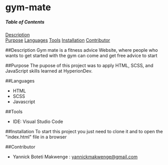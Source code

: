 # gym-mate

##### Table of Contents  
[Description](#description)  
[Purpose](#purpose) 
[Languages](#Languages) 
[Tools](#Tools) 
[Installation](#Installation) 
[Contributor](#Contributor) 

##Description
Gym mate is a fitness advice Website, 
where people who wants to get started with the gym can come and get free advice to start

##Purpose
The pupose of this project was to apply HTML, SCSS, and JavaScript skills learned at HyperionDev.

##Languages
- HTML
- SCSS
- Javascript

##Tools
- IDE: Visual Studio Code

##Installation 
To start this project you just need to clone it and to open the "index.html" file in a browser

##Contributor 
- Yannick Boteti Makwenge : yannickmakwenge@gmail.com
